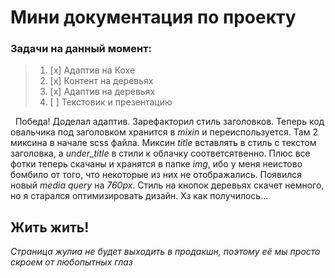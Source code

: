 # Мини документация по проекту
### Задачи на данный момент:

> 1. [x] Адаптив на Кохе
> 2. [x] Контент на деревьях
> 3. [x] Адаптив на деревьях
> 4. [ ] Текстовик и презентацию

&nbsp; Победа! Доделал адаптив. Зарефакторил стиль заголовков. Теперь код овальчика под заголовком хранится в *mixin* и переиспользуется. Там 2 миксина в начале scss файла. Миксин *title* вставлять в стиль с текстом заголовка, а *under_title* в стили к облачку соответсятвенно.
Плюс все фотки теперь скачаны и хранятся в папке *img*, ибо у меня неистово бомбило от того, что некоторые из них не отображались.
Появился новый *media query* на *760px*. Стиль на кнопок деревьях скачет немного, но я старался оптимизировать дизайн. Хз как получилось... 

## Жить жить!

*Страница жулиа не будет выходить в продакшн, поэтому еë мы просто скроем от любопытных глаз*